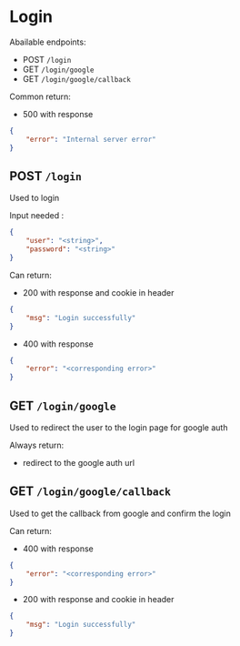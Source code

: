 # Login

Abailable endpoints:
- POST `/login`
- GET `/login/google`
- GET `/login/google/callback`

Common return:
- 500 with response 
```json
{
    "error": "Internal server error"
}
```

## POST `/login`

Used to login

Input needed :
```json
{
    "user": "<string>",
    "password": "<string>"
}
```

Can return: 
- 200 with response and cookie in header
```json
{
    "msg": "Login successfully"
}
```
- 400 with response
```json
{
    "error": "<corresponding error>"
}
```

## GET `/login/google`

Used to redirect the user to the login page for google auth

Always return:
- redirect to the google auth url

## GET `/login/google/callback`

Used to get the callback from google and confirm the login

Can return:
- 400 with response
```json
{
    "error": "<corresponding error>"
}
```
- 200 with response and cookie in header
```json
{
    "msg": "Login successfully"
}
```
